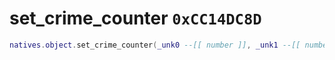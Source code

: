 # set_crime_counter `0xCC14DC8D`

```lua
natives.object.set_crime_counter(_unk0 --[[ number ]], _unk1 --[[ number ]])
```